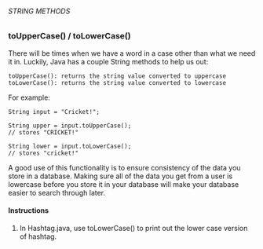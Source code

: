 ###### STRING METHODS

### toUpperCase() / toLowerCase()

There will be times when we have a word in a case other than what we need it in. Luckily, Java has a couple String methods to help us out:
```
toUpperCase(): returns the string value converted to uppercase
toLowerCase(): returns the string value converted to lowercase
```
For example:
```
String input = "Cricket!";
 
String upper = input.toUpperCase();
// stores "CRICKET!"
 
String lower = input.toLowerCase();
// stores "cricket!"
```
A good use of this functionality is to ensure consistency of the data you store in a database. Making sure all of the data you get from a user is lowercase before you store it in your database will make your database easier to search through later.

#### Instructions

1. In Hashtag.java, use toLowerCase() to print out the lower case version of hashtag.